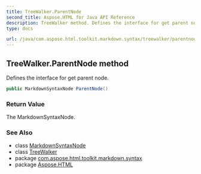 ```yaml
---
title: TreeWalker.ParentNode
second_title: Aspose.HTML for Java API Reference
description: TreeWalker method. Defines the interface for get parent node
type: docs

url: /java/com.aspose.html.toolkit.markdown.syntax/treewalker/parentnode/
---
```

## TreeWalker.ParentNode method

Defines the interface for get parent node.

```java
public MarkdownSyntaxNode ParentNode()
```

### Return Value

The MarkdownSyntaxNode.

### See Also

* class [MarkdownSyntaxNode](../../markdownsyntaxnode/)
* class [TreeWalker](../)
* package [com.aspose.html.toolkit.markdown.syntax](../../../com.aspose.html.toolkit.markdown.syntax/)
* package [Aspose.HTML](../../../)
